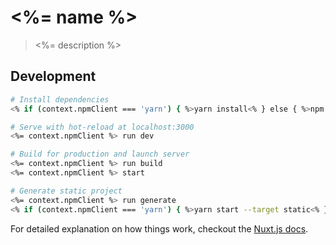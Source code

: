 # <%= name %>

> <%= description %>

## Development

``` bash
# Install dependencies
<% if (context.npmClient === 'yarn') { %>yarn install<% } else { %>npm install<% } %>

# Serve with hot-reload at localhost:3000
<%= context.npmClient %> run dev

# Build for production and launch server
<%= context.npmClient %> run build
<%= context.npmClient %> start

# Generate static project
<%= context.npmClient %> run generate
<% if (context.npmClient === 'yarn') { %>yarn start --target static<% } else { %>npm start -- --target static<% } %>
```

For detailed explanation on how things work, checkout the [Nuxt.js docs](https://github.com/nuxt/nuxt.js).
